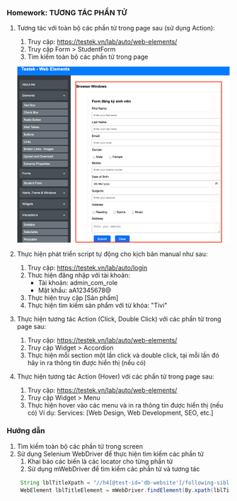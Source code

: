 ### Homework: TƯƠNG TÁC PHẦN TỬ

1. Tương tác với toàn bộ các phần tử trong page sau (sử dụng Action):
   1. Truy cập: https://testek.vn/lab/auto/web-elements/
   2. Truy cập Form > StudentForm
   3. Tìm kiếm toàn bộ các phần tử trong page

   ![homepage.png](../../../../../../resources/data/study/studentForm.png)

2. Thực hiện phát triển script tự động cho kịch bản manual như sau:
   1. Truy cập: https://testek.vn/lab/auto/login
   2. Thưc hiện đăng nhập với tài khoản:
      - Tài khoản: admin_com_role
      - Mật khẩu: aA12345678@
   3. Thực hiện truy cập [Sản phẩm]
   4. Thực hiện tìm kiếm sản phẩm với từ khóa: "Tivi"

3. Thực hiện tương tác Action (Click, Double Click) với các phần tử trong page sau:
   1. Truy cập: https://testek.vn/lab/auto/web-elements/
   2. Truy cập Widget > Accordion
   3. Thực hiện mỗi section một lần click và double click, tại mỗi lần đó hãy in ra thông tin được hiển thị (nếu có)

4. Thực hiện tương tác Action (Hover) với các phần tử trong page sau:
   1. Truy cập: https://testek.vn/lab/auto/web-elements/
   2. Truy cập Widget > Menu
   3. Thực hiện hover vào các menu và in ra thông tin được hiển thị (nếu có)
   Ví dụ: Services: [Web Design, Web Development, SEO, etc.]

### Hướng dẫn
1. Tìm kiếm toàn bộ các phần tử trong screen
2. Sử dụng Selenium WebDriver để thực hiện tìm kiếm các phần tử
   1. Khai báo các biến là các locator cho từng phần tử
   2. Sử dụng mWebDriver để tìm kiếm các phần tử và tương tác
   ```java
    String lblTitleXpath = "//h4[@test-id='db-website']/following-sibling::h4[@test-id='db-facebook']";
    WebElement lblTitleElement = mWebDriver.findElement(By.xpath(lblTitleXpath));
    ```

